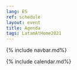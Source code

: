 ```yaml
---
lang: ES
ref: schedule
layout: event
title: Agenda
tags: LatamAtHome2021
---
```

{% include navbar.md%}

<script>
  document.lang = "es";
</script>

{% include calendar.md%}
